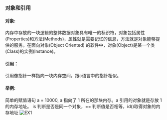 ### 对象和引用  
#### 对象:
内存中存放的一块逻辑的整体数据对象具有唯一的标识符，对象包括属性(Properties)和方法(Methods)，属性就是需要记忆的信息，方法就是对象能够提供的服务。在面向对象(Object Oriented) 的软件中，对象(Object)是某一个类(Class)的实例(Instance)。
#### 引用：
引用像指针一样指向一块内存空间，跟c语言中的指针相似。
#### 举例:
简单的赋值语句 a = 10000, a 指向了 1 所在的那块内存。a 引用的对象就是存放 1 的内存地址。
is 判断是否是同一个对象，== 判断值是否相等，id()取得对象的内存地址 
![EX1](https://github.com/acmerfight/insight_python/blob/develop/snapshot1.png/to/img.jpg)
